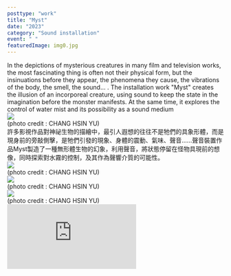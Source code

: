 ```yaml
---
posttype: "work"
title: "Myst"
date: "2023"
category: "Sound installation"
event: " "
featuredImage: img0.jpg
---
```


  <div class="box">
      <div class="dscrptn">
      In the depictions of mysterious creatures in many film and television works, the most fascinating thing is often not their physical form, but the insinuations before they appear, the phenomena they cause, the vibrations of the body, the smell, the sound... . The installation work "Myst" creates the illusion of an incorporeal creature, using sound to keep the state in the imagination before the monster manifests. At the same time, it explores the control of water mist and its possibility as a sound medium<br>
      </div>
  </div>

  <div class="box">
      <img class="subimg" src="./img1.jpg">
      <div class="photocredit">(photo credit : CHANG HSIN YU)</div>
  </div>

  <div class="box">
      <div class="dscrptn">
      許多影視作品對神祕生物的描繪中，最引人遐想的往往不是牠們的具象形體，而是現身前的旁敲側擊，是牠們引發的現象、身體的震動、氣味、聲音......聲音裝置作品Myst製造了一種無形體生物的幻象，利用聲音，將狀態停留在怪物具現前的想像，同時探索對水霧的控制，及其作為聲響介質的可能性。<br>
      </div>
  </div>


  <div class="box">
      <img class="subimg" src="./img2.jpg">
      <div class="photocredit">(photo credit : CHANG HSIN YU)</div>
  </div>


<!-- 
  <div class="box">
    <br>
  </div>
  <div class="box">
    <br>
  </div> -->

  <div class="box">
      <img class="subimg" src="./img3.jpg">
      <div class="photocredit">(photo credit : CHANG HSIN YU)</div>
  </div>

  <div class="box">
      <img class="subimg" src="./img4.jpg">
      <div class="photocredit">(photo credit : CHANG HSIN YU)</div>
  </div>

  <div class="box">
  </div>
  <iframe title="vimeo-player" src="https://player.vimeo.com/video/879091452" frameborder="0" allowfullscreen></iframe>
